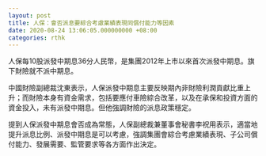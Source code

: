 ```yaml
---
layout: post
title: 人保：會否派息要綜合考慮業績表現同償付能力等因素
date: 2020-08-24 13:06:05.000000000 +08:00
categories: rthk
---
```


人保每10股派發中期息36分人民幣，是集團2012年上市以來首次派發中期息。旗下財險就不派中期息。

中國財險副總裁沈東表示，人保派發中期息主要反映期內非財險利潤貢獻比重上升；而財險本身有資金需求，包括要應付車險綜合改革，以及在承保和投資方面的資金投入，未有派發中期息。但他強調財險的派息政策穩定。

提到人保派發中期息會否成為常態，人保副總裁兼董事會秘書李祝用表示，適當地提升派息比例、派發中期息是可以考慮，強調集團會綜合考慮業績表現、子公司償付能力、發展需要、監管要求等各方面作出決定。
